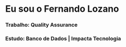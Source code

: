 # Eu sou o Fernando Lozano  
### Trabalho: Quality Assurance
### Estudo: Banco de Dados | Impacta Tecnologia  

